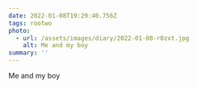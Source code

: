 ```yaml
---
date: 2022-01-08T19:29:40.756Z
tags: rootwo
photo:
  - url: /assets/images/diary/2022-01-08-r0zxt.jpg
    alt: Me and my boy
summary: ''
---
```

Me and my boy
